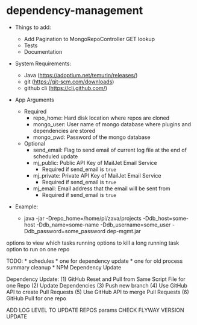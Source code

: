 # dependency-management

* Things to add:
    * Add Pagination to MongoRepoController GET lookup
    * Tests
    * Documentation

* System Requirements:
    * Java (https://adoptium.net/temurin/releases/)
    * git (https://git-scm.com/downloads)
    * github cli (https://cli.github.com/)

* App Arguments
    * Required
        * repo_home: Hard disk location where repos are cloned
        * mongo_user: User name of mongo database where plugins and dependencies are stored
        * mongo_pwd: Password of the mongo database
    * Optional
        * send_email: Flag to send email of current log file at the end of scheduled update
        * mj_public: Public API Key of MailJet Email Service
            * Required if send_email is `true`
        * mj_private: Private API Key of MailJet Email Service
            * Required if send_email is `true`
        * mj_email: Email address that the email will be sent from
            * Required if send_email is `true`

* Example:
    * java -jar -Drepo_home=/home/pi/zava/projects -Ddb_host=some-host -Ddb_name=some-name -Ddb_username=some_user -Ddb_password=some_password dep-mgmt.jar


options to view which tasks running
options to kill a long running task
option to run on one repo

TODO:
    * schedules
        * one for dependency update
        * one for old process summary cleanup
    * NPM Dependency Update

Dependency Update:
(1) GitHub Reset and Pull from Same Script File for one Repo
(2) Update Dependencies
(3) Push new branch
(4) Use GitHub API to create Pull Requests
(5) Use GitHub API to merge Pull Requests
(6) GitHub Pull for one repo

ADD LOG LEVEL TO UPDATE REPOS params
CHECK FLYWAY VERSION UPDATE
